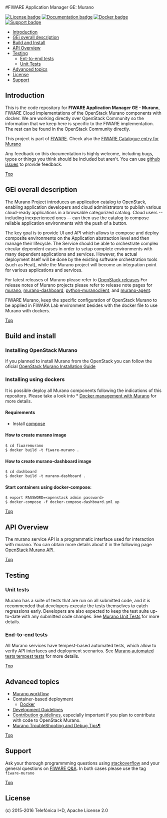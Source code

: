 #<a name="top"></a>FIWARE Application Manager GE: Murano

[![License badge](https://img.shields.io/badge/license-Apache_2.0-blue.svg)](https://opensource.org/licenses/AGPL-3.0)
[![Documentation badge](https://readthedocs.org/projects/fiware-murano/badge/?version=latest)](http://fiware-murano.readthedocs.org/en/latest/?badge=latest)
[![Docker badge](https://img.shields.io/docker/pulls/fiware/murano.svg)](https://hub.docker.com/r/fiware/murano/)
[![Support badge]( https://img.shields.io/badge/support-sof-yellowgreen.svg)](http://stackoverflow.com/questions/tagged/fiware-murano)

* [Introduction](#introduction)
* [GEi overall description](#gei-overall-description)
* [Build and Install](#build-and-install)
* [API Overview](#api-overview)
* [Testing](#testing)
    * [Ent-to-end tests](#ent-to-end-tests)
    * [Unit Tests](#unit-tests)
* [Advanced topics](#advanced-topics)
* [License](#license)
* [Support](#support)

## Introduction

This is the code repository for **FIWARE Application Manager GE - Murano**, FIWARE Cloud implementations of the OpenStack Murano components with docker. We are working directly over OpenStack Community so the information that we keep here is specific to the FIWARE implementation. The rest can be found in the OpenStack Community directly.

This project is part of [FIWARE](http://www.fiware.org). Check also the [FIWARE Catalogue entry for Murano](http://catalogue.fiware.org/enablers/application-management-murano)

Any feedback on this documentation is highly welcome, including bugs, typos
or things you think should be included but aren't. You can use [github issues](https://github.com/telefonicaid/fiware-murano/issues/new) to provide feedback.

[Top](#top)

## GEi overall description
The Murano Project introduces an application catalog to OpenStack, enabling application developers and cloud administrators to publish various cloud-ready applications in a browsable categorized catalog. Cloud users -- including inexperienced ones -- can then use the catalog to compose reliable application environments with the push of a button.

The key goal is to provide UI and API which allows to compose and deploy composite environments on the Application abstraction level and then manage their lifecycle. The Service should be able to orchestrate complex circular dependent cases in order to setup complete environments with many dependent applications and services. However, the actual deployment itself will be done by the existing software orchestration tools (such as Heat), while the Murano project will become an integration point for various applications and services.

For latest releases of Murano please refer to [OpenStack releases](http://releases.openstack.org) For release notes of Murano projects please refer to release note pages for [murano](http://docs.openstack.org/releasenotes/murano/index.html), [murano-dashboard](http://docs.openstack.org/releasenotes/murano-dashboard/index.html), [python-muranoclient](http://docs.openstack.org/releasenotes/python-muranoclient/index.html), and [murano-agent](http://docs.openstack.org/releasenotes/murano-agent/index.html). 

FIWARE Murano, keep the specific configuration of OpenStack Murano to be applied in FIWARA Lab environment besides with the docker file to use Murano with dockers.

[Top](#top)

## Build and install

### Installing OpenStack Murano

If you planned to install Murano from the OpenStack you can follow the oficial [OpenStack Murano Installation Guide](http://docs.openstack.org/developer/murano/install/index.html)

### Installing using dockers

It is possible deploy all Murano components following the indications of this repository. Please take a look into * [Docker management with Murano](docker/Readme.md) for more details.

#### Requirements

- Install [compose](http://docs.docker.com/compose/install/)

#### How to create murano image

    $ cd fiwaremurano
    $ docker build -t fiware-murano .
    
#### How to create murano-dashboard image

    $ cd dashboard
    $ docker build -t murano-dashboard .
    
#### Start containers using docker-compose:

    $ export PASSWORD=<openstack admin password>
    $ docker-compose -f docker-compose-dashboard.yml up

[Top](#top)

## API Overview

The murano service API is a programmatic interface used for interaction with murano. You can obtain more details about it in the following page [OpenStack Murano API](http://docs.openstack.org/developer/murano/specification/index.html).

[Top](#top)

## Testing

### Unit tests
Murano has a suite of tests that are run on all submitted code, and it is recommended that developers execute the tests themselves to catch regressions early. Developers are also expected to keep the test suite up-to-date with any submitted code changes. See [Murano Unit Tests](http://docs.openstack.org/developer/murano/guidelines.html#testing-guidelines) for more details.

### End-to-end tests
All Murano services have tempest-based automated tests, which allow to verify API interfaces and deployment scenarios. See [Murano automated tests tempest tests](http://docs.openstack.org/developer/murano/articles/test_docs.html#murano-automated-tests-tempest-tests) for more details.

[Top](#top)

## Advanced topics

* [Murano workflow](http://docs.openstack.org/developer/murano/articles/workflow.html)
* Container-based deployment
  * [Docker](docker/README.md)
* [Development Guidelines](http://docs.openstack.org/developer/murano/guidelines.html)
* [Contribution guidelines](http://docs.openstack.org/developer/murano/contributing.html), especially important if you plan to contribute with code
  to OpenStack Murano.
* [Murano TroubleShooting and Debug Tips¶](http://docs.openstack.org/developer/murano/articles/debug_tips.html)

[Top](#top)

## Support

Ask your thorough programmming questions using [stackoverflow](http://stackoverflow.com/questions/ask)
and your general questions on [FIWARE Q&A](https://ask.fiware.org). In both cases please use the tag `fiware-murano`

[Top](#top)

## License

\(c) 2015-2016 Telefónica I+D, Apache License 2.0
